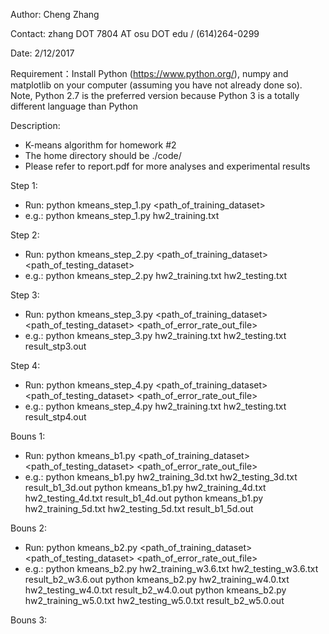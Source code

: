 Author: Cheng Zhang

Contact: zhang DOT 7804 AT osu DOT edu / (614)264-0299

Date: 2/12/2017

Requirement：Install Python (https://www.python.org/), numpy and matplotlib on your computer (assuming you have not already done so). Note, Python 2.7 is the preferred version because Python 3 is a totally different language than Python

Description: 
+ K-means algorithm for homework #2
+ The home directory should be ./code/
+ Please refer to report.pdf for more analyses and experimental results

Step 1: 
+ Run: python kmeans_step_1.py <path_of_training_dataset>
+ e.g.: python kmeans_step_1.py hw2_training.txt

Step 2:
+ Run: python kmeans_step_2.py <path_of_training_dataset> <path_of_testing_dataset>
+ e.g.: python kmeans_step_2.py hw2_training.txt hw2_testing.txt

Step 3:
+ Run: python kmeans_step_3.py <path_of_training_dataset> <path_of_testing_dataset> <path_of_error_rate_out_file>
+ e.g.: python kmeans_step_3.py hw2_training.txt hw2_testing.txt result_stp3.out

Step 4:
+ Run: python kmeans_step_4.py <path_of_training_dataset> <path_of_testing_dataset> <path_of_error_rate_out_file>
+ e.g.: python kmeans_step_4.py hw2_training.txt hw2_testing.txt result_stp4.out

Bouns 1:
+ Run: python kmeans_b1.py <path_of_training_dataset> <path_of_testing_dataset> <path_of_error_rate_out_file>
+ e.g.: python kmeans_b1.py hw2_training_3d.txt hw2_testing_3d.txt result_b1_3d.out
        python kmeans_b1.py hw2_training_4d.txt hw2_testing_4d.txt result_b1_4d.out
        python kmeans_b1.py hw2_training_5d.txt hw2_testing_5d.txt result_b1_5d.out

Bouns 2:
+ Run: python kmeans_b2.py <path_of_training_dataset> <path_of_testing_dataset> <path_of_error_rate_out_file>
+ e.g.: python kmeans_b2.py hw2_training_w3.6.txt hw2_testing_w3.6.txt result_b2_w3.6.out
        python kmeans_b2.py hw2_training_w4.0.txt hw2_testing_w4.0.txt result_b2_w4.0.out
        python kmeans_b2.py hw2_training_w5.0.txt hw2_testing_w5.0.txt result_b2_w5.0.out

Bouns 3:
